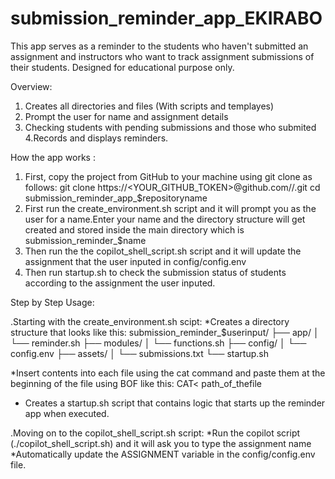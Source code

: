 # submission_reminder_app_EKIRABO
This app serves as a reminder to the students who haven't submitted an assignment and instructors who want to track assignment submissions of their students. 
Designed for educational purpose only.

Overview:
1. Creates all directories and files (With scripts and templayes)
2. Prompt the user for name and assignment details
3. Checking students with pending submissions and those who submited
4.Records and displays reminders.

How the app works :
1. First, copy the project from GitHub to your machine using git clone as follows:
git clone https://<YOUR_GITHUB_TOKEN>@github.com/<your-username>/<your-repo-name>.git
cd submission_reminder_app_$repositoryname
2. First run the create_environment.sh script and it will prompt you as the user for a name.Enter your name and the directory structure will get created and stored inside the main directory which is submission_reminder_$name
3. Then run the the copilot_shell_script.sh script and it will update the assignment that the user inputed in config/config.env
4. Then run startup.sh to check the submission status of students according to the assignment the user inputed.

Step by Step Usage:

.Starting with the create_environment.sh scipt:
*Creates a directory structure that looks like this:
submission_reminder_$userinput/
├── app/
│   └── reminder.sh
├── modules/
│   └── functions.sh
├── config/
│   └── config.env
├── assets/
│   └── submissions.txt
└── startup.sh

*Insert contents into each file using the cat command and paste them at the beginning of the file using BOF like this: CAT<<BOF > path_of_thefile
* Creates a startup.sh script that contains logic that starts up the reminder app when executed.

.Moving on to the copilot_shell_script.sh script:
*Run the copilot script (./copilot_shell_script.sh) and it will ask you to type the assignment name 
*Automatically update the ASSIGNMENT variable in the config/config.env file.

